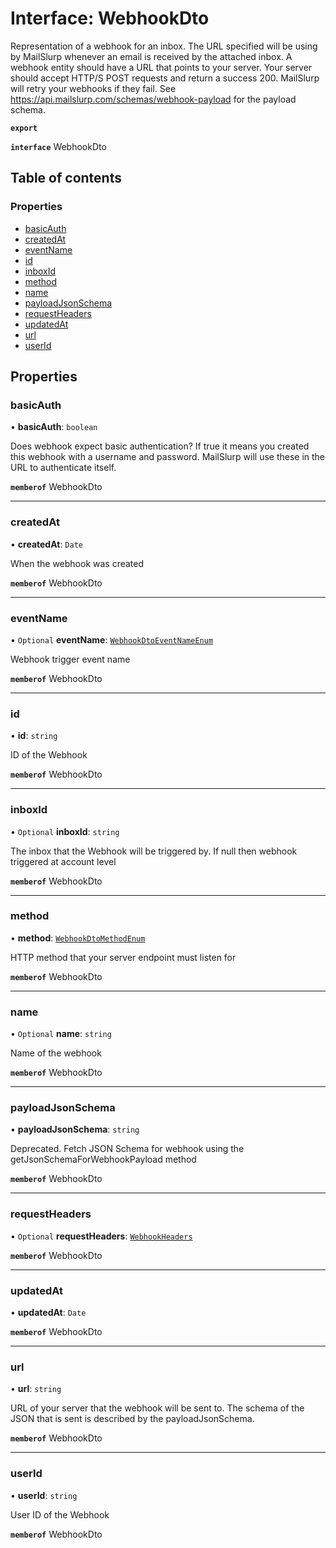 # Interface: WebhookDto

Representation of a webhook for an inbox. The URL specified will be using by MailSlurp whenever an email is received by the attached inbox. A webhook entity should have a URL that points to your server. Your server should accept HTTP/S POST requests and return a success 200. MailSlurp will retry your webhooks if they fail. See https://api.mailslurp.com/schemas/webhook-payload for the payload schema.

**`export`**

**`interface`** WebhookDto

## Table of contents

### Properties

- [basicAuth](WebhookDto.md#basicauth)
- [createdAt](WebhookDto.md#createdat)
- [eventName](WebhookDto.md#eventname)
- [id](WebhookDto.md#id)
- [inboxId](WebhookDto.md#inboxid)
- [method](WebhookDto.md#method)
- [name](WebhookDto.md#name)
- [payloadJsonSchema](WebhookDto.md#payloadjsonschema)
- [requestHeaders](WebhookDto.md#requestheaders)
- [updatedAt](WebhookDto.md#updatedat)
- [url](WebhookDto.md#url)
- [userId](WebhookDto.md#userid)

## Properties

### <a id="basicauth" name="basicauth"></a> basicAuth

• **basicAuth**: `boolean`

Does webhook expect basic authentication? If true it means you created this webhook with a username and password. MailSlurp will use these in the URL to authenticate itself.

**`memberof`** WebhookDto

___

### <a id="createdat" name="createdat"></a> createdAt

• **createdAt**: `Date`

When the webhook was created

**`memberof`** WebhookDto

___

### <a id="eventname" name="eventname"></a> eventName

• `Optional` **eventName**: [`WebhookDtoEventNameEnum`](../enums/WebhookDtoEventNameEnum.md)

Webhook trigger event name

**`memberof`** WebhookDto

___

### <a id="id" name="id"></a> id

• **id**: `string`

ID of the Webhook

**`memberof`** WebhookDto

___

### <a id="inboxid" name="inboxid"></a> inboxId

• `Optional` **inboxId**: `string`

The inbox that the Webhook will be triggered by. If null then webhook triggered at account level

**`memberof`** WebhookDto

___

### <a id="method" name="method"></a> method

• **method**: [`WebhookDtoMethodEnum`](../enums/WebhookDtoMethodEnum.md)

HTTP method that your server endpoint must listen for

**`memberof`** WebhookDto

___

### <a id="name" name="name"></a> name

• `Optional` **name**: `string`

Name of the webhook

**`memberof`** WebhookDto

___

### <a id="payloadjsonschema" name="payloadjsonschema"></a> payloadJsonSchema

• **payloadJsonSchema**: `string`

Deprecated. Fetch JSON Schema for webhook using the getJsonSchemaForWebhookPayload method

**`memberof`** WebhookDto

___

### <a id="requestheaders" name="requestheaders"></a> requestHeaders

• `Optional` **requestHeaders**: [`WebhookHeaders`](WebhookHeaders.md)

**`memberof`** WebhookDto

___

### <a id="updatedat" name="updatedat"></a> updatedAt

• **updatedAt**: `Date`

**`memberof`** WebhookDto

___

### <a id="url" name="url"></a> url

• **url**: `string`

URL of your server that the webhook will be sent to. The schema of the JSON that is sent is described by the payloadJsonSchema.

**`memberof`** WebhookDto

___

### <a id="userid" name="userid"></a> userId

• **userId**: `string`

User ID of the Webhook

**`memberof`** WebhookDto
